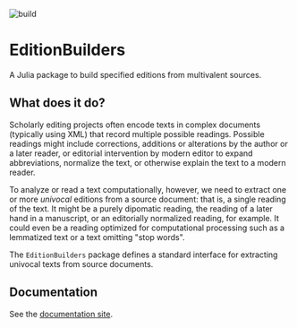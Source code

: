 ![build](https://github.com/HCMID/EditionBuilders.jl/actions/workflows/Documentation.yml/badge.svg)

# EditionBuilders

A Julia package to build specified editions from multivalent sources.

## What does it do?

Scholarly editing projects often encode texts in complex documents (typically using XML) that record multiple possible readings.  Possible readings might include corrections, additions or alterations by the author or a later reader, or editorial intervention by modern editor to expand abbreviations, normalize the text, or otherwise explain the text to a modern reader.

To analyze or read a text computationally, however, we need to extract one or more *univocal* editions from a source document: that is, a single reading of the text.  It might be a purely dipomatic reading, the reading of a later hand in a manuscript, or an editorially normalized reading, for example.  It could even be a reading optimized for computational processing such as a lemmatized text or a text omitting "stop words".

The `EditionBuilders` package defines a standard interface for extracting univocal texts from source documents.


## Documentation


See the [documentation site](https://hcmid.github.io/EditionBuilders.jl/stable/).